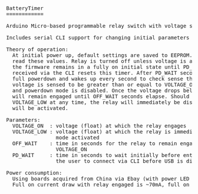 <pre>
BatteryTimer
============

Arduino Micro-based programmable relay switch with voltage sensing.

Includes serial CLI support for changing initial parameters to user-defined settings.

Theory of operation:
  At initial power up, default settings are saved to EEPROM. Subsequent reboots will 
  read these values. Relay is turned off unless voltage is above VOLTAGE_ON. Initially,
  the firmware remains in a fully on initial state until PD_WAIT seconds elapse. Data 
  received via the CLI resets this timer. After PD_WAIT seconds, the board goes into 
  full powerdown and wakes up every second to check sense the input voltage. If the 
  voltage is sensed to be greater than or equal to VOLTAGE_ON, the relay is engaged 
  and powerdown mode is disabled. Once the voltage drops below VOLTAGE_ON, the relay 
  will remain engaged until OFF_WAIT seconds elapse. Should the voltage drop below 
  VOLTAGE_LOW at any time, the relay will immediately be disengaged and powerdown mode 
  will be activated.
  
Parameters:
  VOLTAGE_ON  : voltage (float) at which the relay engages
  VOLTAGE_LOW : voltage (float) at which the relay is immediately disengaged and powerdown 
                mode activated 
  OFF_WAIT    : time in seconds for the relay to remain engaged after voltage drops below 
                VOLTAGE_ON
  PD_WAIT     : time in seconds to wait initially before entering powerdown mode. This allows 
                the user to connect via CLI before USB is disabled.
  
Power consumption:
  Using boards acquired from China via Ebay (with power LED removed), this project has been measured at 240 microamps current draw while in powerdown.
  Full on current draw with relay engaged is ~70mA, full on current draw with relay open is ~32mA. 
</pre>